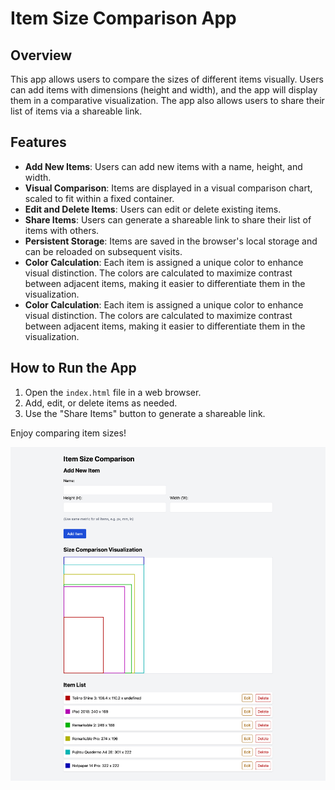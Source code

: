 # Item Size Comparison App

## Overview

This app allows users to compare the sizes of different items visually. Users can add items with dimensions (height and width), and the app will display them in a comparative visualization. The app also allows users to share their list of items via a shareable link.

## Features

- **Add New Items**: Users can add new items with a name, height, and width.
- **Visual Comparison**: Items are displayed in a visual comparison chart, scaled to fit within a fixed container.
- **Edit and Delete Items**: Users can edit or delete existing items.
- **Share Items**: Users can generate a shareable link to share their list of items with others.
- **Persistent Storage**: Items are saved in the browser's local storage and can be reloaded on subsequent visits.
- **Color Calculation**: Each item is assigned a unique color to enhance visual distinction. The colors are calculated to maximize contrast between adjacent items, making it easier to differentiate them in the visualization.
- **Color Calculation**: Each item is assigned a unique color to enhance visual distinction. The colors are calculated to maximize contrast between adjacent items, making it easier to differentiate them in the visualization.

## How to Run the App

1. Open the `index.html` file in a web browser.
2. Add, edit, or delete items as needed.
3. Use the "Share Items" button to generate a shareable link.

Enjoy comparing item sizes!

![App Screenshot](screenshot.png)
